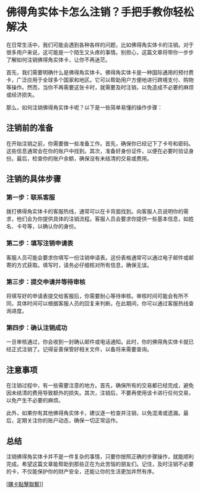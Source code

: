 # 佛得角实体卡怎么注销？手把手教你轻松解决

在日常生活中，我们可能会遇到各种各样的问题，比如佛得角实体卡的注销。对于很多用户来说，这可能是一个陌生又头疼的事情。别担心，这篇文章将带你一步步了解如何注销佛得角实体卡，让你不再迷茫。

首先，我们需要明确什么是佛得角实体卡。佛得角实体卡是一种国际通用的预付费卡，广泛应用于全球多个国家和地区。它可以帮助用户方便地进行跨境支付、购物等操作。然而，当你不再需要这张卡时，就需要及时注销，以免造成不必要的麻烦或经济损失。

那么，如何注销佛得角实体卡呢？以下是一些简单易懂的操作步骤：

## 注销前的准备

在开始注销之前，你需要做一些准备工作。首先，确保你已经记下了卡号和密码。这些信息通常会在你的账户中找到。其次，准备好身份证件，以便在必要时验证身份。最后，检查你的账户余额，确保没有未结清的交易或费用。

## 注销的具体步骤

### 第一步：联系客服

拨打佛得角实体卡的客服热线，通常可以在卡背面找到。向客服人员说明你的需求，他们会为你提供具体的注销流程。客服人员会要求你提供一些基本信息，如姓名、卡号等，以确认你的身份。

### 第二步：填写注销申请表

客服人员可能会要求你填写一份注销申请表。这份表格通常可以通过电子邮件或邮寄的方式获取。填写时，请务必仔细核对所有信息，确保无误。

### 第三步：提交申请并等待审核

将填写好的申请表提交给客服后，你需要耐心等待审核。审核时间可能会有所不同，具体时间可以根据客服人员的回复来判断。在此期间，你可以通过客服热线查询进度。

### 第四步：确认注销成功

一旦审核通过，你会收到一封确认邮件或电话通知。此时，你的佛得角实体卡就已经正式注销了。记得妥善保管好相关文件，以备将来需要查询。

## 注意事项

在注销过程中，有一些需要注意的地方。首先，确保所有的交易都已经完成，避免因未结清的费用导致额外的损失。其次，注销后，不要再使用该卡进行任何交易，以免产生不必要的麻烦。

此外，如果你有其他佛得角实体卡，建议逐一检查并注销，以免混淆或遗漏。最后，定期关注你的账户动态，确保一切正常运作。

## 总结

注销佛得角实体卡并不是一件复杂的事情，只要你按照正确的步骤操作，就能顺利完成。希望这篇文章能帮助到那些正在为此苦恼的朋友们。记住，及时注销不必要的卡，不仅能保护你的财产安全，还能让你的生活更加井然有序。

[[購卡點擊聯繫](https://t.me/s/esim1088)]]
